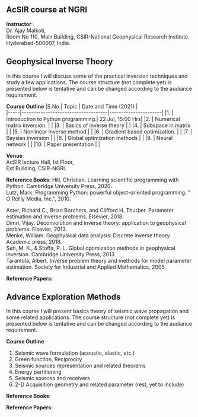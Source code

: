 ## AcSIR course at NGRI
**Instructor**:  
Dr. Ajay Malkoti,  
Room No 110, Main Building, 
CSIR-National Geophysical Research Institute.
Hyderabad-500007, India.



## Geophysical Inverse Theory  
In this course I will discuss some of the practical inversion techniques and study a few applications. 
The course structure (not complete yet) is presented below is tentative and can be changed according to the audiance requirement. 

**Course Outline**
|S.No.|           Topic                    | Date and Time (2021) |  
|-----|------------------------------------|----------------------|
|1.   | Introduction to Python programming.| 22 Jul,  15:00 Hrs|
|2.   | Numerical matrix inversion.  |	|
|3.   | Basics of inverse theory		 |	| 
|4.   | Subspace in matrix					 |	|
|5.   | Nonlinear inverse method		 |	|
|6.   | Gradient based optimization. |	|
|7.   | Baysian inversion					   |	|
|8.   | Global optimization methods  |	|
|9.   | Neural network						   |	|
|10.  | Paper presentation 				   |	|


**Venue**  
 AcSIR lecture Hall, Ist Floor,   
 Ext Building, CSIR-NGRI. 
 

**Reference Books:**
Hill, Christian. Learning scientific programming with Python. Cambridge University Press, 2020.  
Lutz, Mark. Programming Python: powerful object-oriented programming. " O'Reilly Media, Inc.", 2010.


Aster, Richard C., Brian Borchers, and Clifford H. Thurber. Parameter estimation and inverse problems. Elsevier, 2018.  
Dimri, Vijay. Deconvolution and inverse theory: application to geophysical problems. Elsevier, 2013.  
Menke, William. Geophysical data analysis: Discrete inverse theory. Academic press, 2018.  
Sen, M. K., & Stoffa, P. L. Global optimization methods in geophysical inversion. Cambridge University Press, 2013.  
Tarantola, Albert. Inverse problem theory and methods for model parameter estimation. Society for Industrial and Applied Mathematics, 2005.  

**Reference Papers:**





## Advance Exploration Methods  
In this course I will present basics theory of seismic wave propagation and some related applications. 
The course structure (not complete yet) is presented below is tentative and can be changed according to the audiance requirement. 

**Course Outline**
1. Seismic wave formulation (acoustic, elastic, etc.) 
2. Green function, Reciprocity
3. Seismic sources representation and related theorems
4. Energy partitioning 
5. Seismic sources and receivers 
6. 2-D Acquisition geometry and related parameter
(rest, yet to include)

**Reference Books:**

**Reference Papers:**





